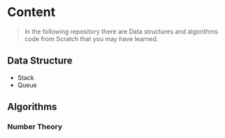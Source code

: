 # Content
> In the following repository there are Data structures and algorithms code from Scratch that you may have learned.  
## Data Structure 
- Stack 
- Queue
## Algorithms 
### Number Theory 

